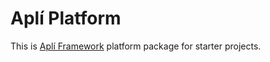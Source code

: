 # Aplí Platform

This is [Aplí Framework](https://github.com/dmandrade/apli-framework) platform package for starter projects.
